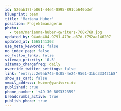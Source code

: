 ```yaml
---
id: 526ab179-b861-44e4-8895-891cb640b3ef
blueprint: team
title: 'Mariana Huber'
position: Projektmanagerin
photo:
  - team/marianna-huber-gwriters-768x768.jpg
updated_by: 94ade404-9791-479c-a67d-f792aa146207
updated_at: 1665141303
use_meta_keywords: false
no_index_page: false
no_follow_links: false
sitemap_priority: '0.5'
sitemap_changefreq: daily
override_twitter_settings: false
link: 'entry::2e9ab745-0c05-4e24-9561-31bc333421b8'
show_as_card: false
email_address: huber@gwriters.de
published: true
phone_number: '+49 30 809332359'
breadcrumbs_active: true
publish_phone: true
---
```

